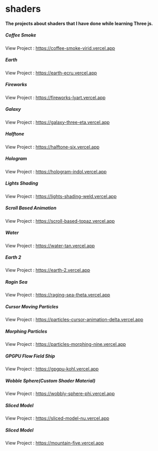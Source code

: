 # shaders
#### The projects about shaders that I have done while learning Three js.

##### Coffee Smoke
View Project : https://coffee-smoke-virid.vercel.app

##### Earth
View Project : https://earth-ecru.vercel.app

##### Fireworks
View Project : https://fireworks-lyart.vercel.app

##### Galaxy
View Project : https://galaxy-three-eta.vercel.app

##### Halftone
View Project : https://halftone-six.vercel.app

##### Hologram
View Project : https://hologram-indol.vercel.app

##### Lights Shading
View Project : https://lights-shading-weld.vercel.app

##### Scroll Based Animation
View Project : https://scroll-based-topaz.vercel.app

##### Water
View Project : https://water-tan.vercel.app

##### Earth 2
View Project : https://earth-2.vercel.app

##### Ragin Sea
View Project : https://raging-sea-theta.vercel.app

##### Cursor Moving Particles
View Project : https://particles-cursor-animation-delta.vercel.app

##### Morphing Particles
View Project : https://particles-morphing-nine.vercel.app

##### GPGPU Flow Field Ship
View Project : https://gpgpu-kohl.vercel.app

##### Wobble Sphere(Custom Shader Material)
View Project : https://wobbly-sphere-phi.vercel.app

##### Sliced Model
View Project : https://sliced-model-nu.vercel.app

##### Sliced Model
View Project : https://mountain-five.vercel.app
